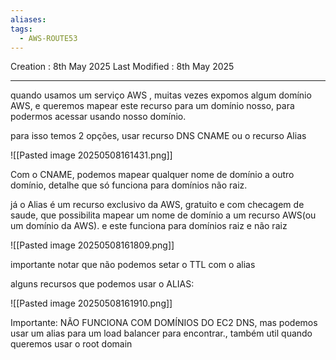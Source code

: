 ```yaml
---
aliases: 
tags:
  - AWS-ROUTE53
---
```

Creation : 8th May 2025
Last Modified : 8th May 2025
___

quando usamos um serviço AWS , muitas vezes expomos algum domínio AWS, e queremos mapear este recurso para um domínio nosso, para podermos acessar usando nosso domínio.

para isso temos 2 opções, usar recurso DNS CNAME ou o recurso Alias

![[Pasted image 20250508161431.png]]

Com o CNAME, podemos mapear qualquer nome de domínio a outro domínio, detalhe que só funciona para domínios não raiz.

já o Alias é um recurso exclusivo da AWS, gratuito e com checagem de saude, que possibilita mapear um nome de domínio a um recurso AWS(ou um domínio da AWS). e este funciona para domínios raiz e não raiz

![[Pasted image 20250508161809.png]]

importante notar que não podemos setar o TTL com o alias

alguns recursos que podemos usar o ALIAS:

![[Pasted image 20250508161910.png]]

Importante: NÃO FUNCIONA COM DOMÍNIOS DO EC2 DNS, mas podemos usar um alias para um load balancer para encontrar., também util quando queremos usar o root domain

